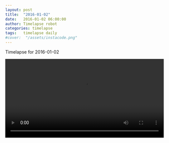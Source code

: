 ```yaml
---
layout: post
title:  "2016-01-02"
date:   2016-01-02 06:00:00
author: Timelapse robot
categories: timelapse
tags:	timelapse daily
#cover:  "/assets/instacode.png"
---
```

Timelapse for 2016-01-02

<video width="100%" controls="true">
  <source src="https://rest.s3for.me/bridgeinice/2016-01-02.webm" type="video/webm">
  <source src="https://rest.s3for.me/bridgeinice/2016-01-02.mp4" type="video/mp4">
  Your browser does not support the video tag.
</video>
